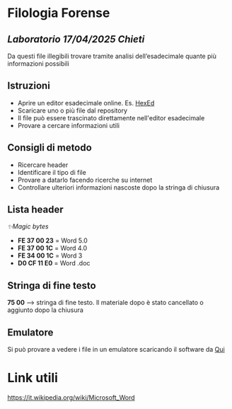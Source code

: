 # Filologia Forense
## _Laboratorio 17/04/2025 Chieti_

Da questi file illegibili trovare tramite analisi dell’esadecimale quante più informazioni possibili

## Istruzioni
- Aprire un editor esadecimale online. Es. [HexEd](https://hexed.it/)
- Scaricare uno o più file dal repository
- Il file può essere trascinato direttamente nell'editor esadecimale
- Provare a cercare informazioni utili 

## Consigli di metodo
- Ricercare header
- Identificare il tipo di file
- Provare a datarlo facendo ricerche su internet
- Controllare ulteriori informazioni nascoste dopo la stringa di chiusura  


## Lista header
_✨Magic bytes_
- **FE 37 00 23** = Word 5.0
- **FE 37 00 1C** = Word 4.0
- **FE 34 00 1C** = Word 3
- **D0 CF 11 E0** = Word .doc

## Stringa di fine testo
**75 00** --> stringa di fine testo. Il materiale dopo è stato cancellato o aggiunto dopo la chiusura

## Emulatore
Si può provare a vedere i file in un emulatore scaricando il software da [Qui](https://we.tl/t-PXCYHjzBTh)

# Link utili 
https://it.wikipedia.org/wiki/Microsoft_Word




